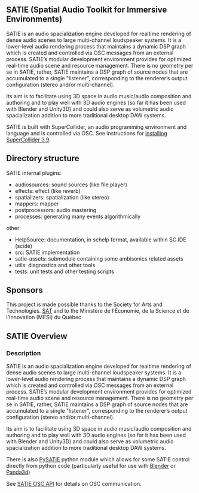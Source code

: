 ## SATIE (Spatial Audio Toolkit for Immersive Environments)

SATIE is an audio spacialization engine developed for realtime rendering of dense audio scenes to large multi-channel loudspeaker systems. It is a lower-level audio rendering process that maintains a dynamic DSP graph which is created and controlled via OSC messages from an external process. SATIE’s modular development environment provides for optimized real-time audio scene and resource management. There is no geometry per se in SATIE, rather, SATIE maintains a DSP graph of source nodes that are accumulated to a single "listener", corresponding to the renderer’s output configuration (stereo and/or multi-channel).

Its aim is to facilitate using 3D space in audio music/audio composition and authoring and to play well with 3D audio engines (so far it has been used with Blender and Unity3D) and could also serve as volumetric audio spacialization addition to more traditional desktop DAW systems.

SATIE is built with SuperCollider, an audio programming environment and language and is controlled via OSC. See instructions for [installing SuperCollider 3.9](INSTALL-SC.md).

## Directory structure

SATIE internal plugins:
- audiosources:  sound sources (like file player)
- effects:       effect (like reverb)
- spatializers:  spatialization (like stereo)
- mappers:       mapper
- postprocessors:  audio mastering
- processes:     generating many events algorithmically

other:
- HelpSource:    documentation, in schelp format, available within SC IDE (scide)
- src:           SATIE implementation
- satie-assets:  submodule containing some ambisonics related assets
- utils:         diagnostics and other tools
- tests:         unit tests and other testing scripts

## Sponsors

This project is made possible thanks to the Society for Arts and Technologies. [SAT](http://www.sat.qc.ca/) and to the Ministère de l'Économie, de la Science et de l'Innovation (MESI) du Québec

## SATIE Overview

### Description

SATIE is an audio spacialization engine developed for realtime rendering of dense audio scenes to large multi-channel loudspeaker systems. It is a lower-level audio rendering process that maintains a dynamic DSP graph which is created and controlled via OSC messages from an external process. SATIE’s modular development environment provides for optimized real-time audio scene and resource management. There is no geometry per se in SATIE, rather, SATIE maintains a DSP graph of source nodes that are accumulated to a single "listener", corresponding to the renderer’s output configuration (stereo and/or multi-channel).

Its aim is to facilitate using 3D space in audio music/audio composition and authoring and to play well with 3D audio engines (so far it has been used with Blender and Unity3D) and could also serve as volumetric audio spacialization addition to more traditional desktop DAW systems.

There is also [PySATIE](https://gitlab.com/sat-metalab/PySATIE) python module which allows for some SATIE control directly from python code (particularly useful for use with [Blender](https://www.blender.org/) or [Panda3d](https://www.panda3d.org/))


See [SATIE OSC API](./SATIE-OSC-API.md) for details on OSC communication.
